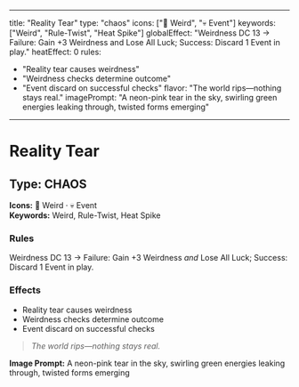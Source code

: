 
---
title: "Reality Tear"
type: "chaos"
icons: ["🔮 Weird", "💀 Event"]
keywords: ["Weird", "Rule-Twist", "Heat Spike"]
globalEffect: "Weirdness DC 13 → Failure: Gain +3 Weirdness and Lose All Luck; Success: Discard 1 Event in play."
heatEffect: 0
rules:
  - "Reality tear causes weirdness"
  - "Weirdness checks determine outcome"
  - "Event discard on successful checks"
flavor: "The world rips—nothing stays real."
imagePrompt: "A neon-pink tear in the sky, swirling green energies leaking through, twisted forms emerging"
---

# Reality Tear

## Type: CHAOS

**Icons:** 🔮 Weird · 💀 Event  
**Keywords:** Weird, Rule-Twist, Heat Spike

### Rules
Weirdness DC 13 → Failure: Gain +3 Weirdness *and* Lose All Luck; Success: Discard 1 Event in play.

### Effects
- Reality tear causes weirdness
- Weirdness checks determine outcome
- Event discard on successful checks

> *The world rips—nothing stays real.*

**Image Prompt:** A neon-pink tear in the sky, swirling green energies leaking through, twisted forms emerging
